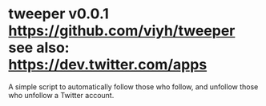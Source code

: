 tweeper v0.0.1
https://github.com/viyh/tweeper
see also: https://dev.twitter.com/apps
==============

A simple script to automatically follow those who follow, and unfollow those who unfollow a Twitter account.
